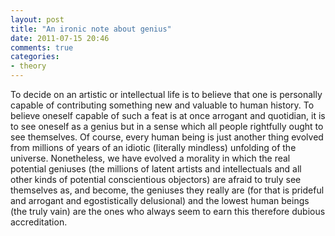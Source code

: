 ```yaml
---
layout: post
title: "An ironic note about genius"
date: 2011-07-15 20:46
comments: true
categories:
- theory
---
```


To decide on an artistic or intellectual life is to believe that one is personally capable of contributing something new and valuable to human history. To believe oneself capable of such a feat is at once arrogant and quotidian, it is to see oneself as a genius but in a sense which all people rightfully ought to see themselves. Of course, every human being is just another thing evolved from millions of years of an idiotic (literally mindless) unfolding of the universe. Nonetheless, we have evolved a morality in which the real potential geniuses (the millions of latent artists and intellectuals and all other kinds of potential conscientious objectors) are afraid to truly see themselves as, and become, the geniuses they really are (for that is prideful and arrogant and egostistically delusional) and the lowest human beings (the truly vain) are the ones who always seem to earn this therefore dubious accreditation.

<br><br><br><br><br><br>
